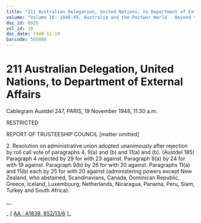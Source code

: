 ```yaml
---
title: "211 Australian Delegation, United Nations, to Department of External Affairs"
volume: "Volume 16: 1948-49, Australia and the Postwar World - Beyond the Region"
doc_id: 6926
vol_id: 16
doc_date: 1948-11-19
barcode: 565886
---
```


# 211 Australian Delegation, United Nations, to Department of External Affairs

Cablegram Austdel 247, PARIS, 19 November 1948, 11.30 a.m.

RESTRICTED

REPORT OF TRUSTEESHIP COUNCIL [matter omitted]

2\. Resolution on administrative union adopted unanimously after rejection by roll call vote of paragraphs 4, 9(a) and (b) and 11(a) and (b). (Austdel 185) Paragraph 4 rejected by 29 for with 23 against. Paragraph 9(a) by 24 for with 19 against. Paragraph 9(b) by 26 for with 20 against. Paragraphs 11(a) and 11(b) each by 25 for with 20 against (administering powers except New Zealand, who abstained, Scandinavians, Canada, Dominican Republic, Greece, Iceland, Luxembourg, Netherlands, Nicaragua, Panama, Peru, Siam, Turkey and South Africa).

__

_ [ [AA : A1838, 852/13/6](http://www.naa.gov.au/cgi-bin/Search?O=I&Number=565886) ]_
